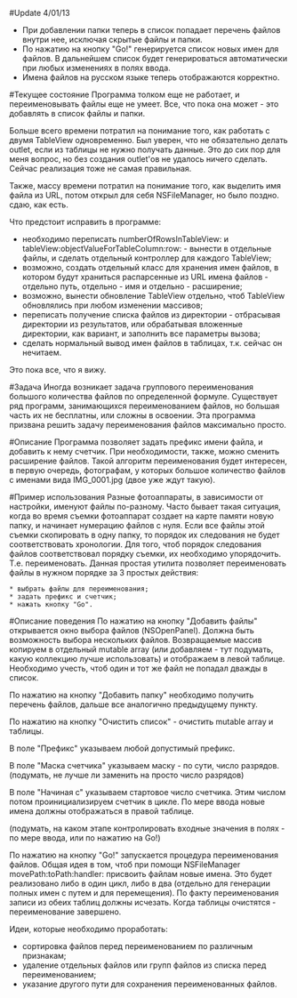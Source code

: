 
#Update 4/01/13
* При добавлении папки теперь в список попадает перечень файлов внутри нее, исключая скрытые файлы и папки.
* По нажатию на кнопку "Go!" генерируется список новых имен для файлов. В дальнейшем список будет генерироваться автоматически при любых изменениях в полях ввода.
* Имена файлов на русском языке теперь отображаются корректно.


#Текущее состояние
Программа толком еще не работает, и переименовывать файлы еще не умеет. 
Все, что пока она может - это добавлять в список файлы и папки. 

Больше всего времени потратил на понимание того, как работать с двумя TableView одновременно. Был уверен, что не обязательно делать outlet, если из таблицы не нужно получать данные. Это до сих пор для меня вопрос, но без создания outlet'ов не удалось ничего сделать. Сейчас реализация тоже не самая правильная. 

Также, массу времени потратил на понимание того, как выделить имя файла из URL, потом открыл для себя NSFileManager, но было поздно. сдаю, как есть.

Что предстоит исправить в программе:

* необходимо переписать numberOfRowsInTableView: и tableView:objectValueForTableColumn:row: - вынести в отдельные файлы, и сделать отдельный контроллер для каждого TableView;
* возможно, создать отдельный класс для хранения имен файлов, в котором будут храниться распарсенные из URL имена файлов - отдельно путь, отдельно - имя и отдельно - расширение;
* возможно, вынести обновление TableView отдельно, чтоб TableView обновлялись при любом изменении массивов;
* переписать получение списка файлов из директории - отбрасывая директории из результатов, или обрабатывая вложенные директории, как вариант, и заполнить все параметры вызова;
* сделать нормальный вывод имен файлов в таблицах, т.к. сейчас он нечитаем.

Это пока все, что я вижу.

#Задача
Иногда возникает задача группового переименования большого количества файлов по определенной формуле. Существует ряд программ, занимающихся переименованием файлов, но большая часть их не бесплатны, или сложны в освоении. Эта программа призвана решить задачу переименования файлов максимально просто.

#Описание
Программа позволяет задать префикс имени файла, и добавить к нему счетчик. При необходимости, также, можно сменить расширение файлов. Такой алгоритм переименования будет интересен, в первую очередь, фотографам, у которых большое количество файлов с именами вида IMG_0001.jpg (двое уже ждут такую).

#Пример использования
Разные фотоаппараты, в зависимости от настройки, именуют файлы по-разному. Часто бывает такая ситуация, когда во время съемки фотоаппарат создает на карте памяти новую папку, и начинает нумерацию файлов с нуля. Если все файлы этой съемки скопировать в одну папку, то порядок их следования не будет соответствовать хронологии. Для того, чтоб порядок следования файлов соответствовал порядку съемки, их необходимо упорядочить. Т.е. переименовать. Данная простая утилита позволяет переименовать файлы в нужном порядке за 3 простых действия:

	* выбрать файлы для переименования;
	* задать префикс и счетчик;
	* нажать кнопку "Go".

#Описание поведения
По нажатию на кнопку "Добавить файлы" открывается окно выбора файлов (NSOpenPanel). Должна быть возможность выбора нескольких файлов. Возвращаемые массив копируем в отдельный mutable array (или добавляем - тут подумать, какую коллекцию лучше использовать) и отображаем в левой таблице. Необходимо учесть, чтоб один и тот же файл не попадал дважды в список.

По нажатию на кнопку "Добавить папку" необходимо получить перечень файлов, дальше все аналогично предыдущему пункту.

По нажатию на кнопку "Очистить список" - очистить mutable array и таблицы.

В поле "Префикс" указываем любой допустимый префикс.

В поле "Маска счетчика" указываем маску - по сути, число разрядов. (подумать, не лучше ли заменить на просто число разрядов) 

В поле "Начиная с" указываем стартовое число счетчика. Этим числом потом проинициализируем счетчик в цикле.
По мере ввода новые имена должны отображаться в правой таблице.

(подумать, на каком этапе контролировать входные значения в полях - по мере ввода, или по нажатию на Go!)

По нажатию на кнопку "Go!" запускается процедура переименования файлов. Общая идея в том, чтоб при помощи NSFileManager movePath:toPath:handler: присвоить файлам новые имена. Это будет реализовано либо в один цикл, либо в два (отдельно для генерации полных имен с путем и для перемещения).
По факту переименования записи из обеих таблиц должны исчезать. Когда таблицы очистятся - переименование завершено.

Идеи, которые необходимо проработать:

* сортировка файлов перед переименованием по различным признакам;
* удаление отдельных файлов или групп файлов из списка перед переименованием;
* указание другого пути для сохранения переименованных файлов.